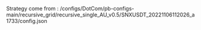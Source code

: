 Strategy come from : /configs/DotCom/pb-configs-main/recursive_grid/recursive_single_AU_v0.5/SNXUSDT_20221106112026_a1733/config.json